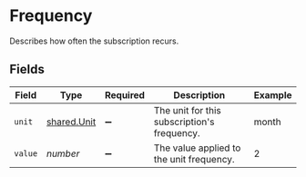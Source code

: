 # Frequency

Describes how often the subscription recurs.


## Fields

| Field                                       | Type                                        | Required                                    | Description                                 | Example                                     |
| ------------------------------------------- | ------------------------------------------- | ------------------------------------------- | ------------------------------------------- | ------------------------------------------- |
| `unit`                                      | [shared.Unit](../../models/shared/unit.md)  | :heavy_minus_sign:                          | The unit for this subscription's frequency. | month                                       |
| `value`                                     | *number*                                    | :heavy_minus_sign:                          | The value applied to the unit frequency.    | 2                                           |